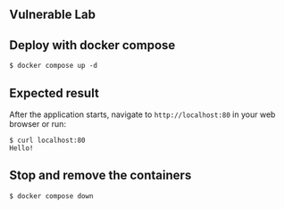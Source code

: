 ## Vulnerable Lab

## Deploy with docker compose

```
$ docker compose up -d
```

## Expected result

After the application starts, navigate to `http://localhost:80` in your web browser or run:

```
$ curl localhost:80
Hello!
```

## Stop and remove the containers
```
$ docker compose down
```

